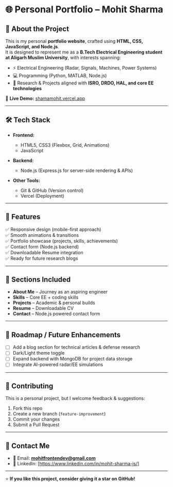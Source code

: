 # 🌐 Personal Portfolio – Mohit Sharma  


## 📌 About the Project  
This is my personal **portfolio website**, crafted using **HTML, CSS, JavaScript, and Node.js**.  
It is designed to represent me as a **B.Tech Electrical Engineering student at Aligarh Muslim University**, with interests spanning:  

- ⚡ Electrical Engineering (Radar, Signals, Machines, Power Systems)  
- 💻 Programming (Python, MATLAB, Node.js)   
- 🚀 Research & Projects aligned with **ISRO, DRDO, HAL, and core EE technologies**  

🔗 **Live Demo:** [shamamohit.vercel.app](https://shamamohit.vercel.app)  

---

## 🛠️ Tech Stack  

- **Frontend:**  
  - HTML5, CSS3 (Flexbox, Grid, Animations)  
  - JavaScript

- **Backend:**  
  - Node.js (Express.js for server-side rendering & APIs)  

- **Other Tools:**  
  - Git & GitHub (Version control)  
  - Vercel (Deployment)  

---

## 📂 Features  

✅ Responsive design (mobile-first approach)  
✅ Smooth animations & transitions  
✅ Portfolio showcase (projects, skills, achievements)  
✅ Contact form (Node.js backend)  
✅ Downloadable Resume integration  
✅ Ready for future research blogs  

---



## 📸 Sections Included  

- **About Me** – Journey as an aspiring engineer  
- **Skills** – Core EE + coding skills  
- **Projects** – Academic & personal builds  
- **Resume** – Downloadable CV  
- **Contact** – Node.js powered contact form  

---

## 📜 Roadmap / Future Enhancements  

- [ ] Add a blog section for technical articles & defense research  
- [ ] Dark/Light theme toggle  
- [ ] Expand backend with MongoDB for project data storage  
- [ ] Integrate AI-powered radar/EE simulations  

---

## 🤝 Contributing  

This is a personal project, but I welcome feedback & suggestions:  

1. Fork this repo  
2. Create a new branch (`feature-improvement`)  
3. Commit your changes  
4. Submit a Pull Request  

---

## 📧 Contact Me  

- 📩 Email: **mohitfrontendev@gmail.com**  
- 💼 LinkedIn: [https://www.linkedin.com/in/mohit-sharma-js/]

---

⭐ **If you like this project, consider giving it a star on GitHub!**  
